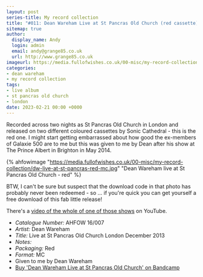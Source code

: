 ```yaml
---
layout: post
series-title: My record collection
title: "#011: Dean Wareham Live at St Pancras Old Church (red cassette)"
sitemap: true
author:
  display_name: Andy
  login: admin
  email: andy@grange85.co.uk
  url: http://www.grange85.co.uk
imageurl: https://media.fullofwishes.co.uk/00-misc/my-record-collection/dw-live-at-st-pancras-red-mc.jpg
categories:
- dean wareham
- my record collection
tags:
- live album
- st pancras old church
- london
date: 2023-02-21 00:00 +0000
---
```

Recorded across two nights as St Pancras Old Church in London and released on two different coloured cassettes by Sonic Cathedral - this is the red one. I might start getting embarrassed about how good the ex-members of Galaxie 500 are to me but this was given to me by Dean after his show at The Prince Albert in Brighton in May 2014.

{% ahfowimage "https://media.fullofwishes.co.uk/00-misc/my-record-collection/dw-live-at-st-pancras-red-mc.jpg" "Dean Wareham live at St Pancras Old Church - red" %}

BTW, I can't be sure but suspect that the download code in that photo has probably never been redeemed - so ... if you're quick you can get yourself a free download of this fab little release!

There's a [video of the whole of one of those shows](https://www.youtube.com/watch?v=yttvsKGvGhw&list=PLgkLMlL-VFXsiKHn-ZsGdFpHHC26YkfbK) on YouTube.


 - *Catalogue Number:* AHFOW 16/007
 - *Artist:* Dean Wareham
 - *Title:* Live at St Pancras Old Church London December 2013
 - *Notes:* 
 - *Packaging:* Red
 - *Format:* MC
 - Given to me by Dean Wareham
 - [Buy 'Dean Wareham Live at St Pancras Old Church' on Bandcamp](https://soniccathedral.bandcamp.com/album/live-at-st-pancras-old-church-london-december-2013-2)
